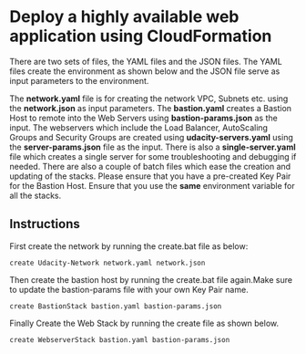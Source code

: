 # Deploy a highly available web application using CloudFormation

There are two sets of files, the YAML files and the JSON files. The YAML files create the environment as shown below and the JSON file serve as input parameters to the environment.
 		
 The **network.yaml** file is for creating the network VPC, Subnets etc. using the **network.json** as input parameters. The **bastion.yaml** creates a Bastion Host to remote into the Web Servers using **bastion-params.json** as the input. The webservers which include the Load Balancer, AutoScaling Groups and Security Groups are created using **udacity-servers.yaml** using the **server-params.json** file as the input. There is also a **single-server.yaml** file which creates a single server for some troubleshooting and debugging if needed. There are also a couple of batch files which ease the creation and updating of the stacks. Please ensure that you have a pre-created Key Pair for the Bastion Host. Ensure that you use the **same** environment variable for all the stacks. 


## Instructions

First create the network by running the create.bat file as below:

```
create Udacity-Network network.yaml network.json
```

 Then create the bastion host by running the create.bat file again.Make sure to update the bastion-params file with your own Key Pair name.

```
create BastionStack bastion.yaml bastion-params.json
```
Finally Create the Web Stack by running the create file as shown below.


```
create WebserverStack bastion.yaml bastion-params.json
```
